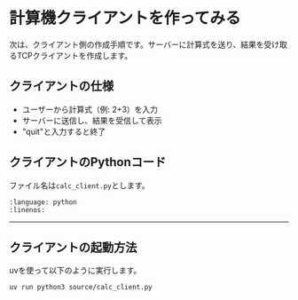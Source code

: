 # 計算機クライアントを作ってみる

次は、クライアント側の作成手順です。サーバーに計算式を送り、結果を受け取るTCPクライアントを作成します。

## クライアントの仕様

- ユーザーから計算式（例: 2+3）を入力
- サーバーに送信し、結果を受信して表示
- "quit"と入力すると終了

## クライアントのPythonコード

ファイル名は`calc_client.py`とします。

```{literalinclude} source/calc_client.py
:language: python
:linenos:
```

---

## クライアントの起動方法

uvを使って以下のように実行します。

```bash
uv run python3 source/calc_client.py
```
